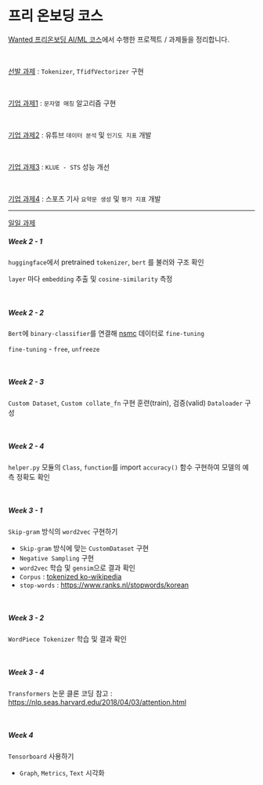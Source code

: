 # 프리 온보딩 코스

[Wanted 프리온보딩 AI/ML 코스](https://www.wanted.co.kr/events/pre_onboarding_course_9)에서 수행한 프로젝트 / 과제들을 정리합니다.

</br>

[선발 과제](https://github.com/Woodywarhol9/wanted_pre_onboarding/tree/main/%EC%84%A0%EB%B0%9C%EA%B3%BC%EC%A0%9C) : `Tokenizer`, `TfidfVectorizer`  구현

</br>

[기업 과제1](https://github.com/Woodywarhol9/wanted_pre_onboarding/tree/main/%EA%B8%B0%EC%97%85%EA%B3%BC%EC%A0%9C1) : `문자열 매칭` 알고리즘 구현

</br>

[기업 과제2]() : 유튜브 `데이터 분석` 및 `인기도 지표` 개발

</br>

[기업 과제3](https://github.com/Woodywarhol9/wanted_pre_onboarding/tree/main/%EA%B8%B0%EC%97%85%EA%B3%BC%EC%A0%9C3) : `KLUE - STS` 성능 개선

</br>

[기업 과제4](https://github.com/Woodywarhol9/wanted_pre_onboarding/tree/main/%EA%B8%B0%EC%97%85%EA%B3%BC%EC%A0%9C4) : 스포츠 기사 `요약문 생성` 및 `평가 지표` 개발

---
[일일 과제](https://github.com/Woodywarhol9/wanted-pre-onboarding/tree/main/%EC%9D%BC%EC%9D%BC%EA%B3%BC%EC%A0%9C)

##### Week 2 - 1
`huggingface`에서 pretrained `tokenizer`, `bert` 를 불러와 구조 확인

`layer` 마다 `embedding` 추출 및 `cosine-similarity` 측정   


</br>

##### Week 2 - 2
`Bert`에 `binary-classifier`를 연결해 [nsmc](https://github.com/e9t/nsmc) 데이터로 `fine-tuning`

`fine-tuning` - `free`, `unfreeze`

</br>

##### Week 2 - 3
`Custom Dataset`, `Custom collate_fn` 구현
훈련(train), 검증(valid) `Dataloader` 구성

</br>

##### Week 2 - 4
`helper.py` 모듈의 `Class`, `function`를 import
`accuracy()` 함수 구현하여 모델의 예측 정확도 확인

</br>

##### Week 3 - 1
`Skip-gram` 방식의 `word2vec` 구현하기
- `Skip-gram` 방식에 맞는 `CustomDataset` 구현
- `Negative Sampling` 구현
- `word2vec` 학습 및 `gensim`으로 결과 확인
- `Corpus` : [tokenized ko-wikipedia](https://ratsgo.github.io/embedding/downloaddata.html) 
- `stop-words` : https://www.ranks.nl/stopwords/korean

</br>

##### Week 3 - 2
`WordPiece Tokenizer` 학습 및 결과 확인

</br>

##### Week 3 - 4
`Transformers` 논문 클론 코딩
참고 : https://nlp.seas.harvard.edu/2018/04/03/attention.html

</br>

##### Week 4
`Tensorboard` 사용하기
- `Graph`, `Metrics`, `Text` 시각화